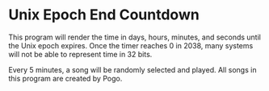 # Unix Epoch End Countdown
This program will render the time in days, hours, minutes, and seconds until the Unix epoch expires. Once the timer reaches 0 in 2038, many systems will not be able to represent time in 32 bits.

Every 5 minutes, a song will be randomly selected and played. All songs in this program are created by Pogo.
